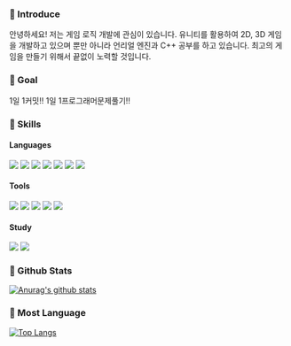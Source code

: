 ### 👋 Introduce
안녕하세요! 저는 게임 로직 개발에 관심이 있습니다. 유니티를 활용하여 2D, 3D 게임을 개발하고 있으며 뿐만 아니라 언리얼 엔진과 C++ 공부를 하고 있습니다. 최고의 게임을 만들기 위해서 끝없이 노력할 것입니다.

### 🚀 Goal
1일 1커밋!! 1일 1프로그래머문제풀기!!

### 💪 Skills
#### Languages
<p>
  <img src="https://img.shields.io/badge/java-007396?style=for-the-badge&logo=java&logoColor=white">
  <img src="https://img.shields.io/badge/python-3776AB?style=for-the-badge&logo=python&logoColor=white"> 
  <img src="https://img.shields.io/badge/c-A8B9CC?style=for-the-badge&logo=c&logoColor=black"> 
  <img src="https://img.shields.io/badge/-C%23-239120?style=for-the-badge&logo=Csharp&logoColor=black"> 
  <img src="https://img.shields.io/badge/html5-E34F26?style=for-the-badge&logo=html5&logoColor=white">
  <img src="https://img.shields.io/badge/css-1572B6?style=for-the-badge&logo=css3&logoColor=white"> 
  <img src="https://img.shields.io/badge/javascript-F7DF1E?style=for-the-badge&logo=javascript&logoColor=black">   
</p>

#### Tools
<p>
  <img src="https://img.shields.io/badge/mariaDB-003545?style=for-the-badge&logo=mariaDB&logoColor=white"> 
  <img src="https://img.shields.io/badge/apache tomcat-F8DC75?style=for-the-badge&logo=apachetomcat&logoColor=white">
  <img src="https://img.shields.io/badge/github-181717?style=for-the-badge&logo=github&logoColor=white">
  <img src="https://img.shields.io/badge/git-F05032?style=for-the-badge&logo=git&logoColor=white">
  <img src="https://img.shields.io/badge/unity-003545?style=for-the-badge&logo=unity&logoColor=white">
</p>

#### Study
<p>
  <img src="https://img.shields.io/badge/Unreal Engine-0E1128?style=for-the-badge&logo=Unreal Engine&logoColor=white"> 
  <img src="https://img.shields.io/badge/C++-00599C?style=for-the-badge&logo=C++&logoColor=white">
</p>


### 🔭 Github Stats
[![Anurag's github stats](https://github-readme-stats.vercel.app/api?username=qjatjs123123)](https://github.com/anuraghazra/github-readme-stats)
### 💬 Most Language
[![Top Langs](https://github-readme-stats.vercel.app/api/top-langs/?username=qjatjs123123)](https://github.com/anuraghazra/github-readme-stats)

<!--
**qjatjs123123/qjatjs123123** is a ✨ _special_ ✨ repository because its `README.md` (this file) appears on your GitHub profile.

Here are some ideas to get you started:

- 🔭 I’m currently working on ...
- 🌱 I’m currently learning ...
- 👯 I’m looking to collaborate on ...
- 🤔 I’m looking for help with ...
- 💬 Ask me about ...
- 📫 How to reach me: ...
- 😄 Pronouns: ...
- ⚡ Fun fact: ...
-->
